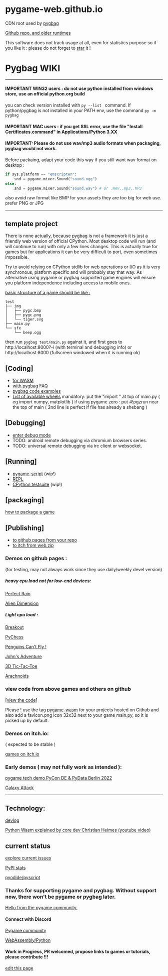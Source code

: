 # pygame-web.github.io
CDN root used by [pygbag](https://pypi.org/project/pygbag/)


[Github repo, and older runtimes](https://github.com/pygame-web/archives)

This software does not track usage at all, even for statistics purpose so if you like it : please do not forget to [star](https://github.com/pygame-web/pygbag/stargazers) it !

# Pygbag WIKI
___

#### IMPORTANT WIN32 users : do not use python installed from windows store, use an official python.org build
you can check version installed with `py --list ` command.
If python/pygbag is not installed in your PATH env, use the command  `py -m pygbag`

#### IMPORTANT MAC users : if you get SSL error, use the file "Install Certificates.command" in Applications/Python 3.XX

#### IMPORTANT: Please do not use wav/mp3 audio formats when packaging, pygbag would not work.

Before packaing, adapt your code this way if you still want wav format on desktop :
```py
if sys.platform == "emscripten":
    snd = pygame.mixer.Sound("sound.ogg")
else:
    snd = pygame.mixer.Sound("sound.wav") # or .WAV,.mp3,.MP3
```

also avoid raw format like BMP for your assets they are too big for web use. prefer PNG or JPG
___

## template project

There is none actually, because pygbag is not a framework it is just a friendly web version of official CPython. Most desktop code will run (and will continue to run) with only a few lines changes. This is actually true for games  but for applications it can be very difficult to port, even sometimes impossible.

Try to avoid relying on CPython stdlib for web operations or I/O as it is very synchronous, platform specific and will probably stay that way.
As alternative using pygame or pygbag supported game engines will ensure you platform independence including access to mobile ones.

[basic structure of a game should be like :](https://github.com/pygame-web/pygbag/tree/main/test)
```
test
├── img
│   ├── pygc.bmp
│   ├── pygc.png
│   └── tiger.svg
├── main.py
└── sfx
    └── beep.ogg
```
then run `pygbag test/main.py` against it, and first goes to http://localhost:8000?-i (with terminal and debugging info) or  http://localhost:8000 (fullscreen windowed when it is running ok)


## [Coding]
- [for WASM](https://pygame-web.github.io/wiki/python-wasm/)
- [with pygbag](https://pygame-web.github.io/wiki/pygbag-code/) FAQ
- [pygbag code examples](https://github.com/pygame-web/pygame-web.github.io/blob/main/wiki/pygbag-code/README.md#pygbag-code-specifics-samples-)
- [List of available wheels](https://pygame-web.github.io/wiki/pkg/)
mandatory: put the  "import " at top of main.py ( eg import numpy, matplotlib )
if using pygame zero : put #!pgzrun near the top of main ( 2nd line is perfect if file has already a shebang )


## [Debugging]
- [enter debug mode](https://pygame-web.github.io/wiki/pygbag-debug/)
- TODO: android remote debugging via chromium browsers series.
- TODO: universal remote debugging via irc client or websocket.
   
## [Running]
- [pygame-script](https://pygame-web.github.io/wiki/pygame-script/) (wip!)
- [REPL](https://pygame-web.github.io/showroom/python.html?-d#https://gist.githubusercontent.com/pmp-p/cfd398c75608504293d21f2642e87968/raw/773022eef4a2cc676ab0475890577a2b5e79e429/hello.py)
- [CPython testsuite](https://pygame-web.github.io/showroom/pythondev.html?-d#src/testsuite.py%20all) (wip!)

## [packaging]
[ how to package a game](https://pygame-web.github.io/wiki/pygbag/)

## [Publishing]
- [to github pages from your repo](https://pygame-web.github.io/wiki/pygbag/github.io/)
- [to itch from web.zip](https://pygame-web.github.io/wiki/pygbag/itch.io/)
### Demos on github pages :

(for testing, may not always work since they use daily/weekly devel version)

##### heavy cpu load not for low-end devices:

[Perfect Rain](https://pmp-p.github.io/pygame-perfect-rain-wasm/)

[Alien Dimension](https://pmp-p.github.io/pygame-alien-dimension-wasm/)

##### Light cpu load :

[Breakout](https://pmp-p.github.io/pygame-breakout-wasm/index.html)

[PyChess](https://pmp-p.github.io/pygame-pychess-wasm/index.html)

[Penguins Can't Fly !](https://pmp-p.github.io/pygame-PenguinsCantFly-wasm/)

[John's Adventure](https://pmp-p.github.io/pygame-JohnsAdventure-wasm/)

[3D Tic-Tac-Toe](https://pmp-p.github.io/pygame-ttt-3d-wasm/)

[Arachnoids](https://pmp-p.github.io/pygame-arachnoids-wasm/)


### view code from above games and others on github

[[view the code]](https://github.com/pmp-p?tab=repositories&q=pygame-.-wasm&sort=name)

Please ! use the tag [pygame-wasm](https://github.com/topics/pygame-wasm) for your projects hosted on Github
and also add a favicon.png icon 32x32 next to your game main.py, so it is picked up by default.

### Demos on itch.io:

( expected to be stable )

[games on itch.io](https://itch.io/c/2563651/pygame-wasm)


### Early demos ( may not fully work as intended ):

[pygame tech demo PyCon DE & PyData Berlin 2022](https://pmp-p.github.io/pygame-wasm/)

[Galaxy Attack](https://pmp-p.github.io/pygame-galaxy-attack-wasm/)


___

## Technology:

[devlog](https://github.com/pygame/pygame/issues/718)

[Python Wasm explained by core dev Christian Heimes (youtube video)](https://www.youtube.com/watch?v=oa2LllRZUlU)


## current status

[explore current issues](https://github.com/pygame-web/pygbag/issues)

[PyPI stats](https://pepy.tech/project/pygbag)

[pyodide/pyscript](https://github.com/pyodide/pyodide/issues/289#issuecomment-1121021861)


### Thanks for supporting pygame and pygbag. Without support now, there won't be pygame or pygbag later.

[Hello from the pygame community.](https://www.pygame.org/contribute.html)

#### Connect with Discord

[Pygame community](https://discord.gg/p7RjnVNTcM)

[WebAssembly/Python](https://discord.gg/MCTM4xFDMK)

#### Work in Progress, PR welcomed,  propose links to games or tutorials, please contribute !!!


[edit this page](https://github.com/pygame-web/pygame-web.github.io/edit/main/README.md)

